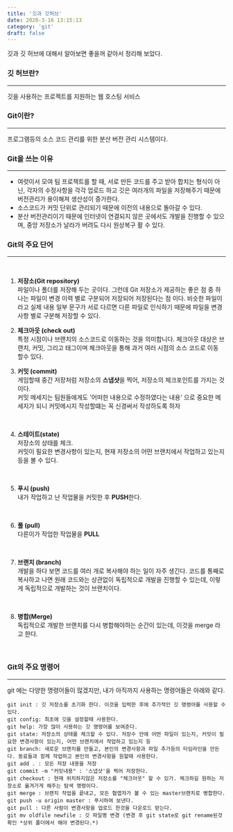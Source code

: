 ```yaml
---
title: '깃과 깃허브'
date: 2020-3-16 13:15:13
category: 'git'
draft: false
---
```


깃과 깃 허브에 대해서 알아보면 좋을꺼 같아서 정리해 보았다.

### 깃 허브란?

---

깃을 사용하는 프로젝트를 지원하는 웹 호스팅 서비스

### Git이란?

---

프로그램등의 소스 코드 관리를 위한 분산 버전 관리 시스템이다. <br>

### Git을 쓰는 이유

---

- 여럿이서 모여 팀 프로젝트를 할 때, 서로 만든 코드를 주고 받아 합치는 형식이 아닌, 각자의 수정사항을 각각 업로드 하고
  깃은 여러개의 파일을 저장해주기 때문에 버전관리가 용이해져 생산성이 증가한다.
- 소스코드가 커밋 단위로 관리되기 때문에 이전의 내용으로 돌아갈 수 있다.
- 분산 버전관리이기 때문에 인터넷이 연결되지 않은 곳에서도 개발을 진행할 수 있으며, 중앙 저장소가 날라가 버려도 다시 원상복구 활 수 있다.

### Git의 주요 단어

---

<br>

1. **저장소(Git repository)** <br>
   파일이나 폴더를 저장해 두는 곳이다. 그런데 Git 저장소가 제공하는 좋은 점 중 하나는 파일이 변경 이력 별로 구분되어 저장되어 저장된다는 점 이다. 비슷한 파일이라고 실제 내용 일부 문구가 서로 다르면 다른 파일로 인식하기 때문에 파일을 변경 사항 별로 구분해 저장할 수 있다.
   <br>

2. **체크아웃 (check out)**<br>
   특정 시점이나 브랜치의 소스코드로 이동하는 것을 의미합니다. 체크아웃 대상은 브랜치, 커밋, 그리고 태그이며 체크아웃을 통해 과거 여러 시점의 소스 코드로 이동 할수 있다.
   <br>

3) **커밋 (commit)**<br>
   게임할때 중간 저장처럼 저장소의 **스냅샷**을 찍어, 저장소의 체크포인트를 가지는 것이다. <br>
   커밋 메세지는 팀원들에게도 '어떠한 내용으로 수정하였다는 내용' 으로 중요한 메세지가 되니 커밋메시지 작성할떄는 꼭 신경써서 작성하도록 하자

<br>

4. **스테이트(state)**<br>
   저장소의 상태를 체크.<br>
   커밋이 필요한 변경사항이 있는지, 현재 저장소의 어떤 브랜치에서 작업하고 있는지 등을 볼 수 있다.

<br>

5. **푸시 (push)**<br>
   내가 작업하고 난 작업물을 커밋한 후 **PUSH**한다.

<br>

6. **풀 (pull)**<br>
   다른이가 작업한 작업물을 **PULL**

<br>

7. **브랜치 (branch)**<br>
   개발을 하다 보면 코드를 여러 개로 복사해야 하는 일이 자주 생긴다. 코드를 통째로 복사하고 나면 원래 코드와는 상관없이 독립적으로 개발을 진행할 수 있는데, 이렇게 독립적으로 개발하는 것이 브랜치이다.

<br>

8. **병합(Merge)**<br>
   독립적으로 개발한 브랜치를 다시 병합해야하는 순간이 있는데, 이것을 merge 라고 한다.<br>

<br>

### Git의 주요 명령어

---

git 에는 다양한 명령어들이 많겠지만, 내가 아직까지 사용하는 명령어들은 아래와 같다.

```
git init : 깃 저장소를 초기화 한다. 이것을 입력한 후에 추가적인 깃 명령어를 사용할 수 있다.
git config: 최초에 깃을 설정할때 사용한다.
git help: 가장 많이 사용하는 깃 명령어를 보여준다.
git state: 저장소의 상태를 체크할 수 있다. 저장수 안에 어떤 파일이 있는지, 커밋이 필요한 변경사항이 있는지, 어떤 브랜치에서 작업하고 있는지 등
git branch: 새로운 브랜치를 만들고, 본인의 변경사항과 파일 추가등의 타임라인을 만든다. 동료들과 함께 작업하고 본인의 변경사항을 원할때 사용한다.
git add . : 모든 저장 내용을 저장
git commit -m "커밋내용" : '스냅샷'을 찍어 저장한다.
git checkout : 현재 위치하지않은 저장소를 "체크아웃" 할 수 있가. 체크하길 원하는 저장소로 옮겨가게 해주는 탐색 명령이다.
git merge : 브랜치 작업을 끝내고, 모든 협엽자가 볼 수 있는 master브랜치로 병합한다.
git push -u origin master : 푸시하여 보낸다.
git pull : 다른 사람이 변경사항을 업로드 한것을 다운로드 받는다.
git mv oldfile newfile : 깃 파일명 변경 (변경 후 git state로 git rename된것 확인 *상위 폴더에서 해야 변경된다.*)
```
